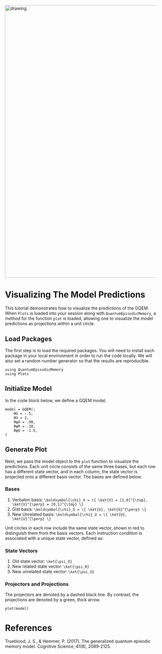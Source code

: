 #
<img src="https://raw.githubusercontent.com/itsdfish/QuantumEpisodicMemory.jl/gh-pages/dev/assets/logo_readme.png" alt="drawing" width="900"/>

# Visualizing The Model Predictions

This tutorial demonstrates how to visualize the predictions of the GQEM. When `Plots` is loaded into your session along with `QuantumEpisodicMemory`, a method for the function `plot` is loaded, allowing one to visualize the model predictions as projections within a unit circle.

## Load Packages

The first step is to load the required packages. You will need to install each package in your local
environment in order to run the code locally. We will also set a random number generator so that the results are reproducible.

```@example plot
using QuantumEpisodicMemory
using Plots
```

## Initialize Model 

In the code block below, we define a GQEM model. 
```@example plot
model = GQEM(; 
    θG = -.5,
    θU = 2,
    θψO = .90,
    θψR = .10,
    θψU = -1.5,
)
```

## Generate Plot

Next, we pass the model object to the `plot` function to visualize the predictions. Each unit circle consists of the same three bases, but each row has a different state vector, and in each column, the state vector is projected onto a different basis vector. The bases are defined below:  

### Bases

1. Verbatim basis: ``\boldsymbol{\chi}_V = \{ \ket{V} = [1,0]^{\top}, \ket{V}^{\perp} = [0,1]^{\top} \}``
2. Gist basis: ``\boldsymbol{\chi}_G = \{ \ket{G}, \ket{G}^{\perp} \}``
3. New Unrelated basis: ``\boldsymbol{\chi}_U = \{ \ket{U}, \ket{U}^{\perp} \}``

Unit circles in each row include the same state vector, shown in red to distinguish them from the basis vectors. Each instruction condition is associated with a unique state vector, defined as:

### State Vectors

1. Old state vector: ``\ket{\psi_O}``
2. New related state vector: ``\ket{\psi_R}``
3. New unrelated state vector: ``\ket{\psi_U}``

### Projectors and Projections

The projectors are denoted by a dashed black line. By contrast, the projections are denoted by a green, thick arrow. 

```@example plot
plot(model)
```

# References 

Trueblood, J. S., & Hemmer, P. (2017). The generalized quantum episodic memory model.
Cognitive Science, 41(8), 2089-2125.